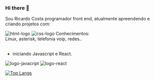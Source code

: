 ### Hi there 👋

Sou Ricardo Costa programador front end, atualmente apreendendo e criando projetos com:

<img src="https://img.shields.io/badge/HTML-239120?style=for-the-badge&logo=html5&logoColor=white" alt="html-logo">
<img src="https://img.shields.io/badge/CSS-239120?&style=for-the-badge&logo=css3&logoColor=white" alt="css-logo">
Conhecimentos:<br>
Linux, asterisk, telefonia voip, redes..
<br><br>


- iniciando Javascript e React.

<img src="https://img.shields.io/badge/JavaScript-F7DF1E?style=for-the-badge&logo=javascript&logoColor=black" alt=logo-javacript>

<img src="https://img.shields.io/badge/React-20232A?style=for-the-badge&logo=react&logoColor=61DAFB" alt="logo-react">


[![Top Langs](https://github-readme-stats.vercel.app/api/top-langs/?username=RicardoCSH&layout=compact)](https://github.com/anuraghazra/github-readme-stats)
